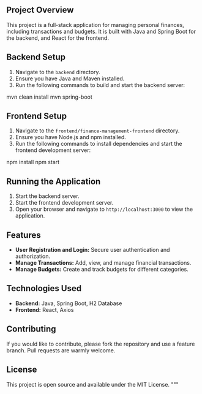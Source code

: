 ## Project Overview
This project is a full-stack application for managing personal finances, including transactions and budgets. It is built with Java and Spring Boot for the backend, and React for the frontend.

## Backend Setup
1. Navigate to the `backend` directory.
2. Ensure you have Java and Maven installed.
3. Run the following commands to build and start the backend server:

mvn clean install mvn spring-boot

## Frontend Setup
1. Navigate to the `frontend/finance-management-frontend` directory.
2. Ensure you have Node.js and npm installed.
3. Run the following commands to install dependencies and start the frontend development server:

npm install npm start


## Running the Application
1. Start the backend server.
2. Start the frontend development server.
3. Open your browser and navigate to `http://localhost:3000` to view the application.

## Features
- **User Registration and Login:** Secure user authentication and authorization.
- **Manage Transactions:** Add, view, and manage financial transactions.
- **Manage Budgets:** Create and track budgets for different categories.

## Technologies Used
- **Backend:** Java, Spring Boot, H2 Database
- **Frontend:** React, Axios

## Contributing
If you would like to contribute, please fork the repository and use a feature branch. Pull requests are warmly welcome.

## License
This project is open source and available under the MIT License.
"""



